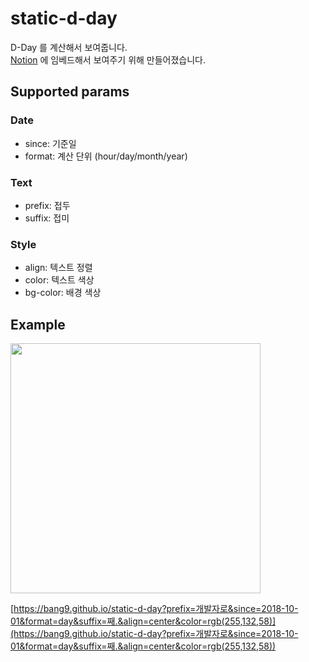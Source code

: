 # static-d-day
D-Day 를 계산해서 보여줍니다. <br/>
[Notion](https://www.notion.so/me-f1450b59d11540c6ad64d2e7703668f5) 에 임베드해서 보여주기 위해 만들어졌습니다.

## Supported params

### Date
- since: 기준일
- format: 계산 단위 (hour/day/month/year)

### Text
- prefix: 접두
- suffix: 접미

### Style
- align: 텍스트 정렬
- color: 텍스트 색상
- bg-color: 배경 색상

## Example
<img src="https://user-images.githubusercontent.com/26326015/124765739-3ba68780-df71-11eb-8e37-ddbcf089ab4e.png" width=400 />

[https://bang9.github.io/static-d-day?prefix=개발자로&since=2018-10-01&format=day&suffix=째.&align=center&color=rgb(255,132,58)](https://bang9.github.io/static-d-day?prefix=개발자로&since=2018-10-01&format=day&suffix=째.&align=center&color=rgb(255,132,58))
